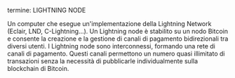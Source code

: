 termine: LIGHTNING NODE

Un computer che esegue un'implementazione della Lightning Network (Eclair, LND, C-Lightning...). Un Lightning node è stabilito su un nodo Bitcoin e consente la creazione e la gestione di canali di pagamento bidirezionali tra diversi utenti. I Lightning node sono interconnessi, formando una rete di canali di pagamento. Questi canali permettono un numero quasi illimitato di transazioni senza la necessità di pubblicarle individualmente sulla blockchain di Bitcoin.